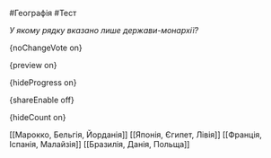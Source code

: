 #Географія #Тест

*У якому рядку вказано лише держави-монархії?*

{noChangeVote on}

{preview on}

{hideProgress on}

{shareEnable off}

{hideCount on}

[[Марокко, Бельгія, Йорданія]]
[[Японія, Єгипет, Лівія]]
[[Франція, Іспанія, Малайзія]]
[[Бразилія, Данія, Польща]]
